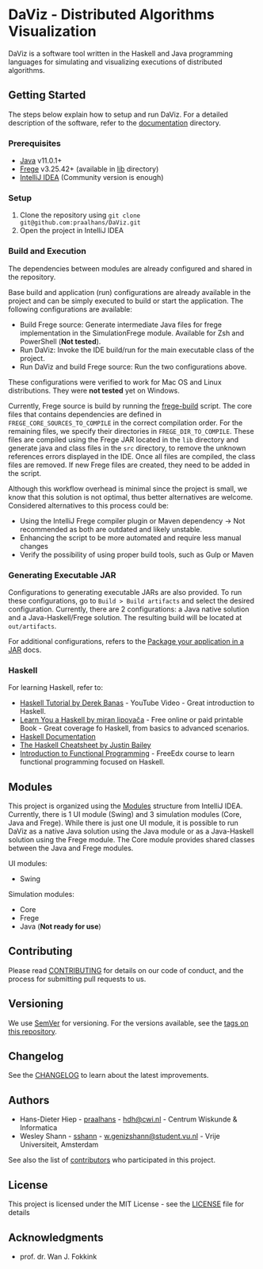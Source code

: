 # DaViz - Distributed Algorithms Visualization

DaViz is a software tool written in the Haskell and Java programming languages for simulating and visualizing executions of distributed algorithms.

## Getting Started

The steps below explain how to setup and run DaViz. For a detailed description of the software, refer to the [documentation](doc) directory.

### Prerequisites

- [Java](https://www.oracle.com/java/technologies/javase-downloads.html) v11.0.1+
- [Frege](https://github.com/Frege/frege) v3.25.42+ (available in [lib](lib/) directory)
- [IntelliJ IDEA](https://www.jetbrains.com/idea/) (Community version is enough)

### Setup

1. Clone the repository using `git clone git@github.com:praalhans/DaViz.git`
1. Open the project in IntelliJ IDEA 

### Build and Execution

The dependencies between modules are already configured and shared in the repository.

Base build and application (run) configurations are already available in the project and can be simply executed to build or start the application. The following configurations are available:

- Build Frege source: Generate intermediate Java files for frege implementation in the SimulationFrege module. Available for Zsh and PowerShell (**Not tested**). 
- Run DaViz: Invoke the IDE build/run for the main executable class of the project.
- Run DaViz and build Frege source: Run the two configurations above. 

These configurations were verified to work for Mac OS and Linux distributions. They were **not tested** yet on Windows.

Currently, Frege source is build by running the [frege-build](scripts/build-frege.sh) script. The core files that contains dependencies are defined in `FREGE_CORE_SOURCES_TO_COMPILE` in the correct compilation order. For the remaining files, we specify their directories in `FREGE_DIR_TO_COMPILE`. These files are compiled using the Frege JAR located in the `lib` directory and generate java and class files in the `src` directory, to remove the unknown references errors displayed in the IDE. Once all files are compiled, the class files are removed. If new Frege files are created, they need to be added in the script.

Although this workflow overhead is minimal since the project is small, we know that this solution is not optimal, thus better alternatives are welcome. Considered alternatives to this process could be:

- Using the IntelliJ Frege compiler plugin or Maven dependency &#8594; Not recommended as both are outdated and likely unstable.
- Enhancing the script to be more automated and require less manual changes
- Verify the possibility of using proper build tools, such as Gulp or Maven

### Generating Executable JAR

Configurations to generating executable JARs are also provided. To run these configurations, go to `Build > Build artifacts` and select the desired configuration. Currently, there are 2 configurations: a Java native solution and a Java-Haskell/Frege solution. The resulting build will be located at `out/artifacts`.

For additional configurations, refers to the [Package your application in a JAR](https://www.jetbrains.com/help/idea/packaging-a-module-into-a-jar-file.html) docs.

### Haskell

For learning Haskell, refer to:

- [Haskell Tutorial by Derek Banas](https://www.youtube.com/watch?v=02_H3LjqMr8) - YouTube Video - Great introduction to Haskell.
- [Learn You a Haskell by miran lipovača](http://learnyouahaskell.com/) - Free online or paid printable Book - Great coverage fo Haskell, from basics to advanced scenarios.
- [Haskell Documentation](https://www.haskell.org/documentation/)
- [The Haskell Cheatsheet by Justin Bailey](https://cheatsheet.codeslower.com/)
- [Introduction to Functional Programming](https://courses.edx.org/courses/course-v1:DelftX+FP101x+3T2015/course/) - FreeEdx course to learn functional programming focused on Haskell.

## Modules

This project is organized using the [Modules](https://www.jetbrains.com/help/idea/creating-and-managing-modules.html) structure from IntelliJ IDEA. Currently, there is 1 UI module (Swing) and 3 simulation modules (Core, Java and Frege). While there is just one UI module, it is possible to run DaViz as a native Java solution using the Java module or as a Java-Haskell solution using the Frege module. The Core module provides shared classes between the Java and Frege modules.

UI modules:

- Swing

Simulation modules:

- Core
- Frege
- Java (**Not ready for use**)

## Contributing

Please read [CONTRIBUTING](CONTRIBUTING.md) for details on our code of conduct, and the process for submitting pull requests to us.

## Versioning

We use [SemVer](http://semver.org/) for versioning. For the versions available, see the [tags on this repository](https://github.com/praalhans/DaViz/tags). 


## Changelog

See the [CHANGELOG](CHANGELOG.md) to learn about the latest improvements.

## Authors

- Hans-Dieter Hiep - [praalhans](https://github.com/praalhans) - <hdh@cwi.nl> - Centrum Wiskunde & Informatica
- Wesley Shann - [sshann](https://github.com/sshann) - <w.genizshann@student.vu.nl> - Vrije Universiteit, Amsterdam

See also the list of [contributors](https://github.com/praalhans/DaViz/graphs/contributors) who participated in this project.

## License

This project is licensed under the MIT License - see the [LICENSE](LICENSE) file for details

## Acknowledgments

- prof. dr. Wan J. Fokkink
